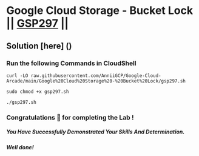# Google Cloud Storage - Bucket Lock || [GSP297](https://www.cloudskillsboost.google/focuses/3483?parent=catalog) ||

## Solution [here] ()

### Run the following Commands in CloudShell

```
curl -LO raw.githubusercontent.com/AnniiGCP/Google-Cloud-Arcade/main/Google%20Cloud%20Storage%20-%20Bucket%20Lock/gsp297.sh

sudo chmod +x gsp297.sh

./gsp297.sh
```

### Congratulations 🎉 for completing the Lab !

##### *You Have Successfully Demonstrated Your Skills And Determination.*

#### *Well done!*

 

 
